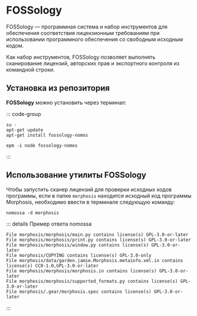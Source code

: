 # FOSSology

FOSSology — программная система и набор инструментов для обеспечения соответствия лицензионным требованиям при использовании программного обеспечения со свободным исходным кодом.

Как набор инструментов, FOSSology позволяет выполнять сканирование лицензий, авторских прав и экспортного контроля из командной строки.

## Установка из репозитория

**FOSSology** можно установить через терминал:

::: code-group

```shell[apt-get]
su -
apt-get update
apt-get install fossology-nomos
```

```shell[epm]
epm -i node fossology-nomos
```

:::

## Использование утилиты **FOSSology**

Чтобы запустить сканер лицензий для проверки исходных кодов программы, если в папке `morphosis` находится исходный код программы Morphosis, необходимо ввести в терминале следующую команду:

```shell
nomossa -d morphosis
```

::: details Пример ответа nomossa

```shell
File morphosis/morphosis/main.py contains license(s) GPL-3.0-or-later
File morphosis/morphosis/print.py contains license(s) GPL-3.0-or-later
File morphosis/morphosis/window.py contains license(s) GPL-3.0-or-later
File morphosis/COPYING contains license(s) GPL-3.0-only
File morphosis/data/garden.jamie.Morphosis.metainfo.xml.in contains license(s) CC0-1.0,GPL-3.0-or-later
File morphosis/morphosis/morphosis.in contains license(s) GPL-3.0-or-later
File morphosis/morphosis/supported_formats.py contains license(s) GPL-3.0-or-later
File morphosis/.gear/morphosis.spec contains license(s) GPL-3.0-or-later

```

:::
